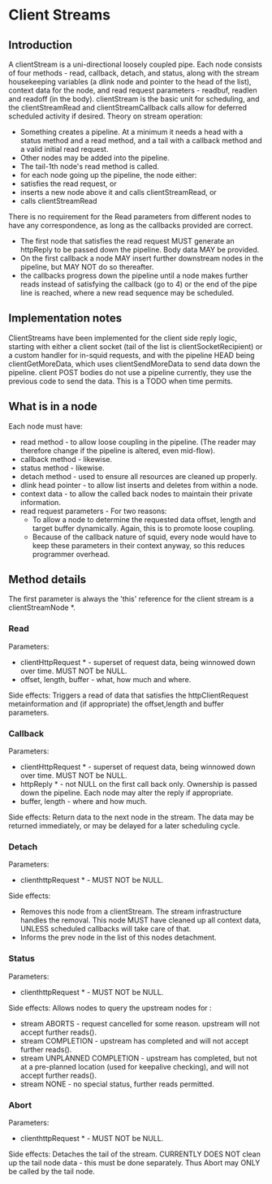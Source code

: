 ---
---
# Client Streams

## Introduction

A clientStream is a uni-directional loosely coupled pipe. Each node
consists of four methods - read, callback, detach, and status, along
with the stream housekeeping variables (a dlink node and pointer to the
head of the list), context data for the node, and read request
parameters - readbuf, readlen and readoff (in the body). clientStream is
the basic unit for scheduling, and the clientStreamRead and
clientStreamCallback calls allow for deferred scheduled activity if
desired. Theory on stream operation:

- Something creates a pipeline. At a minimum it needs a head with a
  status method and a read method, and a tail with a callback method
  and a valid initial read request.
- Other nodes may be added into the pipeline.
- The tail-1th node's read method is called.
- for each node going up the pipeline, the node either:
- satisfies the read request, or
- inserts a new node above it and calls clientStreamRead, or
- calls clientStreamRead

There is no requirement for the Read parameters from different nodes to
have any correspondence, as long as the callbacks provided are correct.

- The first node that satisfies the read request MUST generate an
  httpReply to be passed down the pipeline. Body data MAY be provided.
- On the first callback a node MAY insert further downstream nodes in
  the pipeline, but MAY NOT do so thereafter.
- the callbacks progress down the pipeline until a node makes further
  reads instead of satisfying the callback (go to 4) or the end of the
  pipe line is reached, where a new read sequence may be scheduled.

## Implementation notes

ClientStreams have been implemented for the client side reply logic,
starting with either a client socket (tail of the list is
clientSocketRecipient) or a custom handler for in-squid requests, and
with the pipeline HEAD being clientGetMoreData, which uses
clientSendMoreData to send data down the pipeline. client POST bodies do
not use a pipeline currently, they use the previous code to send the
data. This is a TODO when time permits.

## What is in a node

Each node must have:

- read method - to allow loose coupling in the pipeline. (The reader
  may therefore change if the pipeline is altered, even mid-flow).
- callback method - likewise.
- status method - likewise.
- detach method - used to ensure all resources are cleaned up
  properly.
- dlink head pointer - to allow list inserts and deletes from within a
  node.
- context data - to allow the called back nodes to maintain their
  private information.
- read request parameters - For two reasons:
    - To allow a node to determine the requested data offset, length
    and target buffer dynamically. Again, this is to promote loose
    coupling.
    - Because of the callback nature of squid, every node would have
    to keep these parameters in their context anyway, so this
    reduces programmer overhead.

## Method details

The first parameter is always the 'this' reference for the client stream
is a clientStreamNode \*.

### Read

Parameters:

- clientHttpRequest \* - superset of request data, being winnowed down
over time. MUST NOT be NULL.
- offset, length, buffer - what, how much and where.

Side effects: Triggers a read of data that satisfies the
httpClientRequest metainformation and (if appropriate) the offset,length
and buffer parameters.

### Callback

Parameters:

- clientHttpRequest \* - superset of request data, being winnowed down
    over time. MUST NOT be NULL.
- httpReply \* - not NULL on the first call back only. Ownership is
    passed down the pipeline. Each node may alter the reply if
    appropriate.
- buffer, length - where and how much.

Side effects: Return data to the next node in the stream. The data may
be returned immediately, or may be delayed for a later scheduling cycle.

### Detach

Parameters:

- clienthttpRequest \* - MUST NOT be NULL.

Side effects:

- Removes this node from a clientStream. The stream infrastructure
    handles the removal. This node MUST have cleaned up all context
    data, UNLESS scheduled callbacks will take care of that.
- Informs the prev node in the list of this nodes detachment.

### Status

Parameters:

- clienthttpRequest \* - MUST NOT be NULL.

Side effects: Allows nodes to query the upstream nodes for :

- stream ABORTS - request cancelled for some reason. upstream will not
    accept further reads().
- stream COMPLETION - upstream has completed and will not accept
    further reads().
- stream UNPLANNED COMPLETION - upstream has completed, but not at a
    pre-planned location (used for keepalive checking), and will not
    accept further reads().
- stream NONE - no special status, further reads permitted.

### Abort

Parameters:

- clienthttpRequest \* - MUST NOT be NULL.

Side effects: Detaches the tail of the stream. CURRENTLY DOES NOT clean
up the tail node data - this must be done separately. Thus Abort may
ONLY be called by the tail node.
